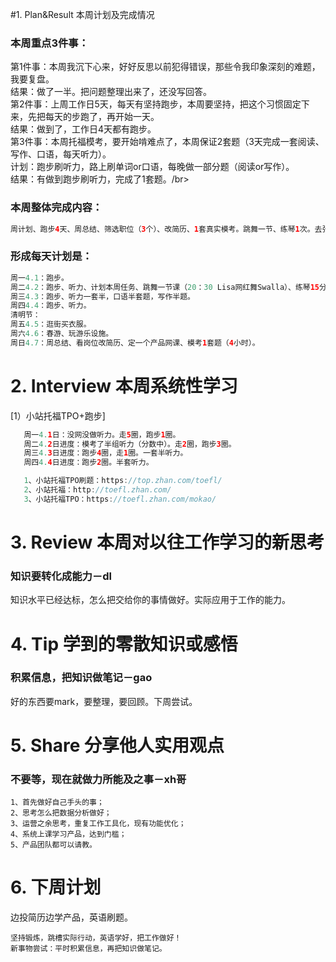 #1. Plan&Result 本周计划及完成情况
### 本周重点3件事：
第1件事：本周我沉下心来，好好反思以前犯得错误，那些令我印象深刻的难题，我要复盘。</br>
结果：做了一半。把问题整理出来了，还没写回答。</br>
第2件事：上周工作日5天，每天有坚持跑步，本周要坚持，把这个习惯固定下来，先把每天的步跑了，再开始一天。</br>
结果：做到了，工作日4天都有跑步。</br>
第3件事：本周托福模考，要开始啃难点了，本周保证2套题（3天完成一套阅读、写作、口语，每天听力）。</br>
计划：跑步刷听力，路上刷单词or口语，每晚做一部分题（阅读or写作）。</br>
结果：有做到跑步刷听力，完成了1套题。/br>

### 本周整体完成内容：
```Java
周计划、跑步4天、周总结、筛选职位（3个）、改简历、1套真实模考。跳舞一节、练琴1次。去张琦家、刷1遍生词本（1097个，9000多单词中常错词）。
```
### 形成每天计划是：
```Java
周一4.1：跑步。
周二4.2：跑步、听力、计划本周任务、跳舞一节课（20：30 Lisa网红舞Swalla）、练琴15分钟。
周三4.3：跑步、听力一套半，口语半套题，写作半题。
周四4.4：跑步、听力。
清明节：
周五4.5：逛街买衣服。
周六4.6：春游、玩游乐设施。
周日4.7：周总结、看岗位改简历、定一个产品网课、模考1套题（4小时）。
```
# 2. Interview 本周系统性学习
[1）小站托福TPO+跑步]
```Java
   周一4.1日：没网没做听力。走5圈，跑步1圈。
   周二4.2日进度：模考了半组听力（分数中）。走2圈，跑步3圈。
   周三4.3日进度：跑步4圈，走1圈。一套半听力。
   周四4.4日进度：跑步2圈。半套听力。

   1、小站托福TPO刷题：https://top.zhan.com/toefl/
   2、小站托福：http://toefl.zhan.com/
   3、小站托福TPO：https://toefl.zhan.com/mokao/
```

# 3. Review 本周对以往工作学习的新思考
### 知识要转化成能力－dl
知识水平已经达标，怎么把交给你的事情做好。实际应用于工作的能力。
    
# 4. Tip 学到的零散知识或感悟
### 积累信息，把知识做笔记－gao
好的东西要mark，要整理，要回顾。下周尝试。
  
# 5. Share 分享他人实用观点
### 不要等，现在就做力所能及之事－xh哥
```
1、首先做好自己手头的事；
2、思考怎么把数据分析做好；
3、运营之余思考，重复工作工具化，现有功能优化；
4、系统上课学习产品，达到门槛；
5、产品团队都可以请教。
```
# 6. 下周计划
边投简历边学产品，英语刷题。</br>
```
坚持锻炼，跳槽实际行动，英语学好，把工作做好！
新事物尝试：平时积累信息，再把知识做笔记。
```

